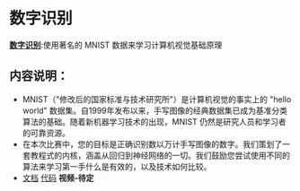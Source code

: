 # **数字识别**

[**数字识别**](competitions/GettingStarted/DigitRecognizer.md):使用著名的 MNIST 数据来学习计算机视觉基础原理

## 内容说明：

* MNIST（"修改后的国家标准与技术研究所"）是计算机视觉的事实上的 "hello world" 数据集。自1999年发布以来，手写图像的经典数据集已成为基准分类算法的基础。随着新机器学习技术的出现，MNIST 仍然是研究人员和学习者的可靠资源。
* 在本次比赛中，您的目标是正确识别数以万计手写图像的数字。我们策划了一套教程式的内核，涵盖从回归到神经网络的一切。我们鼓励您尝试使用不同的算法来学习第一手什么是有效的，以及技术如何比较。
* [文档](competitions/GettingStarted/DigitRecognizer.md)   [代码](src/python/GettingStarted/DigitRecognizer/dr_knn_pandas.py)   **视频-待定**

## 